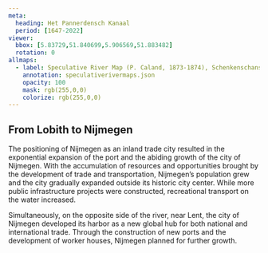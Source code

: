 ```yaml
---
meta:
  heading: Het Pannerdensch Kanaal
  period: [1647-2022]
viewer:
  bbox: [5.83729,51.840699,5.906569,51.883482]
  rotation: 0
allmaps:
  - label: Speculative River Map (P. Caland, 1873-1874), Schenkenschans, no. 1, Kekerdom, no. 2, Nijmegen, no. 3, Herveld, no. 4. First Revision, series I, 2023. 900 x 600 mm, Scale 1:10,000. The Berlage. Based on River Map, Schenkenschans, no. 1, Kekerdom, no. 2, Nijmegen, no. 3, Herveld, no. 4. First Revision, series I, 1873-1874. 900 x 600 mm, Scale 1:10,000. P. Caland. Geoplaza, VU Amsterdam. 
    annotation: speculativerivermaps.json
    opacity: 100
    mask: rgb(255,0,0)
    colorize: rgb(255,0,0)
---
```


## From Lobith to Nijmegen

The positioning of Nijmegen as an inland trade city resulted in the exponential expansion of the port and the abiding growth of the city of Nijmegen. 
With the accumulation of resources and opportunities brought by the development of trade and transportation, Nijmegen’s population grew and the city gradually expanded outside its historic city center. While more public infrastructure projects were constructed, recreational transport on the water increased.

Simultaneously, on the opposite side of the river, near Lent, the city of Nijmegen developed its harbor as a new global hub for both national and international trade. Through the construction of new ports and the development of worker houses, Nijmegen planned for further growth.

